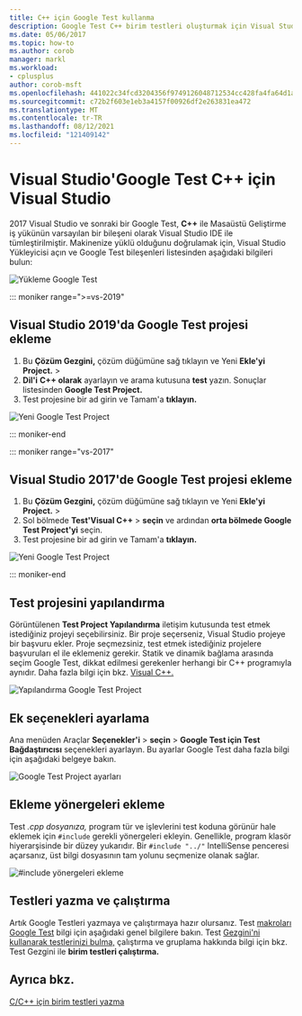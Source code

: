 ```yaml
---
title: C++ için Google Test kullanma
description: Google Test C++ birim testleri oluşturmak için Visual Studio.
ms.date: 05/06/2017
ms.topic: how-to
ms.author: corob
manager: markl
ms.workload:
- cplusplus
author: corob-msft
ms.openlocfilehash: 441022c34fcd3204356f9749126048712534cc428fa4fa64d1ae5a7d4ae69186
ms.sourcegitcommit: c72b2f603e1eb3a4157f00926df2e263831ea472
ms.translationtype: MT
ms.contentlocale: tr-TR
ms.lasthandoff: 08/12/2021
ms.locfileid: "121409142"
---
```

# <a name="how-to-use-google-test-for-c-in-visual-studio"></a>Visual Studio'Google Test C++ için Visual Studio

2017 Visual Studio ve sonraki bir Google Test, **C++** ile Masaüstü Geliştirme iş yükünün varsayılan bir bileşeni olarak Visual Studio IDE ile tümleştirilmiştir. Makinenize yüklü olduğunu doğrulamak için, Visual Studio Yükleyicisi açın ve Google Test bileşenleri listesinden aşağıdaki bilgileri bulun:

![Yükleme Google Test](media/cpp-google-component.png)

::: moniker range=">=vs-2019"

## <a name="add-a-google-test-project-in-visual-studio-2019"></a>Visual Studio 2019'da Google Test projesi ekleme

1. Bu **Çözüm Gezgini,** çözüm düğümüne sağ tıklayın ve Yeni **Ekle'yi Project.** > 
2. **Dil'i** **C++ olarak** ayarlayın ve arama kutusuna **test** yazın. Sonuçlar listesinden **Google Test Project.**
3. Test projesine bir ad girin ve Tamam'a **tıklayın.**

![Yeni Google Test Project](media/vs-2019/cpp-gtest-new-project-vs2019.png)

::: moniker-end

::: moniker range="vs-2017"

## <a name="add-a-google-test-project-in-visual-studio-2017"></a>Visual Studio 2017'de Google Test projesi ekleme

1. Bu **Çözüm Gezgini,** çözüm düğümüne sağ tıklayın ve Yeni **Ekle'yi Project.** > 
2. Sol bölmede **Test'Visual C++** > **seçin** ve ardından **orta bölmede Google Test Project'yi** seçin.
3. Test projesine bir ad girin ve Tamam'a **tıklayın.**

![Yeni Google Test Project](media/cpp-gtest-new-project.png)

::: moniker-end

## <a name="configure-the-test-project"></a>Test projesini yapılandırma

Görüntülenen **Test Project Yapılandırma** iletişim kutusunda test etmek istediğiniz projeyi seçebilirsiniz. Bir proje seçerseniz, Visual Studio projeye bir başvuru ekler. Proje seçmezsiniz, test etmek istediğiniz projelere başvuruları el ile eklemeniz gerekir. Statik ve dinamik bağlama arasında seçim Google Test, dikkat edilmesi gerekenler herhangi bir C++ programıyla aynıdır. Daha fazla bilgi için bkz. [Visual C++.](/cpp/build/dlls-in-visual-cpp)

![Yapılandırma Google Test Project](media/cpp-gtest-config.png)

## <a name="set-additional-options"></a>Ek seçenekleri ayarlama

Ana menüden Araçlar **Seçenekler'i**  >  **seçin**  >  **Google Test için Test Bağdaştırıcısı** seçenekleri ayarlayın. Bu ayarlar Google Test daha fazla bilgi için aşağıdaki belgeye bakın.

![Google Test Project ayarları](media/cpp-gtest-settings.png)

## <a name="add-include-directives"></a>Ekleme yönergeleri ekleme

Test *.cpp dosyanıza,* program tür ve işlevlerini test koduna görünür hale eklemek için `#include` gerekli yönergeleri ekleyin. Genellikle, program klasör hiyerarşisinde bir düzey yukarıdır. Bir `#include "../"` IntelliSense penceresi açarsanız, üst bilgi dosyasının tam yolunu seçmenize olanak sağlar.

![#include yönergeleri ekleme](media/cpp-gtest-includes.png)

## <a name="write-and-run-tests"></a>Testleri yazma ve çalıştırma

Artık Google Testleri yazmaya ve çalıştırmaya hazır olursanız. Test [makroları Google Test](https://github.com/google/googletest/blob/master/docs/primer.md) bilgi için aşağıdaki genel bilgilere bakın. Test [Gezgini'ni kullanarak testlerinizi bulma,](run-unit-tests-with-test-explorer.md) çalıştırma ve gruplama hakkında bilgi için bkz. Test Gezgini ile **birim testleri çalıştırma.**

## <a name="see-also"></a>Ayrıca bkz.

[C/C++ için birim testleri yazma](writing-unit-tests-for-c-cpp.md)
